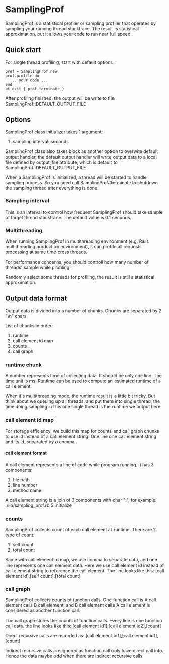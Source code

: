 SamplingProf
===============

SamplingProf is a statistical profiler or sampling profiler that operates by sampling your running thread stacktrace. The result is statistical approximation, but it allows your code to run near full speed.

Quick start
---------------

For single thread profiling, start with default options:

    prof = SamplingProf.new
    prof.profile do
      ... your code ...
    end
    at_exit { prof.terminate }

After profiling finished, the output will be write to file SamplingProf::DEFAULT_OUTPUT_FILE

Options
---------------

SamplingProf class initializer takes 1 argument:

1. sampling interval: seconds

SamplingProf class also takes block as another option to overwite default output handler, the default output handler will write output data to a local file defined by output_file attribute, which is default to SamplingProf::DEFAULT_OUTPUT_FILE

When a SamplingProf is initialized, a thread will be started to handle sampling process.
So you need call SamplingProf#terminate to shutdown the sampling thread after everything is done.

### Sampling interval

This is an interval to control how frequent SamplingProf should take sample of target thread stacktrace.
The default value is 0.1 seconds.

### Multithreading

When running SamplingProf in multithreading environment (e.g. Rails multithreading production environment), it can profile all requests processing at same time cross threads.

For performance concerns, you should controll how many number of threads' sample while profiling.

Randomly select some threads for profiling, the result is still a statistical approximation.

Output data format
---------------

Output data is divided into a number of chunks. Chunks are separated by 2 "\n" chars.

List of chunks in order:

1. runtime
2. call element id map
3. counts
4. call graph

### runtime chunk

A number represents time of collecting data.
It should be only one line.
The time unit is ms.
Runtime can be used to compute an estimated runtime of a call element.

When it's multithreading mode, the runtime result is a little bit tricky.
But think about we queuing up all threads, and put them into single thread, the time doing sampling in this one single thread is the runtime we output here.

### call element id map

For storage efficiency, we build this map for counts and call graph chunks to use id instead of a call element string.
One line one call element string and its id, separated by a comma.

#### call element format

A call element represents a line of code while program running. It has 3 components:

1. file path
2. line number
3. method name

A call element string is a join of 3 components with char ":", for example: ./lib/sampling_prof.rb:5:initialize

### counts

SamplingProf collects count of each call element at runtime. There are 2 type of count:

1. self count
2. total count

Same with call element id map, we use comma to separate data, and one line represents one call element data.
Here we use call element id instead of call element string to reference the call element.
The line looks like this: [call element id],[self count],[total count]

### call graph

SamplingProf collects counts of function calls. One function call is A call element calls B call element, and B call element calls A call element is considered as another function call.

The call graph stores the counts of function calls.
Every line is one function call data.
the line looks like this: [call element id1],[call element id2],[count]

Direct recursive calls are recorded as: [call element id1],[call element id1],[count]

Indirect recursive calls are ignored as function call only have direct call info. Hence the data maybe odd when there are indirect recursive calls.
